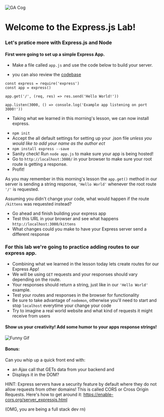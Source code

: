 ![GA Cog](https://camo.githubusercontent.com/6ce15b81c1f06d716d753a61f5db22375fa684da/68747470733a2f2f67612d646173682e73332e616d617a6f6e6177732e636f6d2f70726f64756374696f6e2f6173736574732f6c6f676f2d39663838616536633963333837313639306533333238306663663535376633332e706e67)
# Welcome to the Express.js Lab!

### Let's pratice more with Express.js and Node

#### First were going to set up a simple Express App.

- Make a file called ```app.js``` and use the code below to build your server.
 * you can also review the [codebase](https://git.generalassemb.ly/WDIplus-ATX/Express-Lab/tree/master/express-app)



```
const express = require('express')
const app = express()

app.get('/', (req, res) => res.send('Hello World!'))

app.listen(3000, () => console.log('Example app listening on port 3000!'))

```



- Taking what we learned in this morning's lesson, we can now install express.
* ```npm init```
* Accept the all default settings for setting up your .json file _unless you would like to add your name as the author ect_
* ```npm install express --save```
* Sanity check! Run ```node app.js``` to make sure your app is being hosted!
* Go to ```http://localhost:3000/``` in your browser to make sure your root route is getting a response.
* Profit!




 As you may remember in this morning's lesson the ```app.get()``` method in our server is sending a string response, ```'Hello World'``` whenever the root route ```'/'``` is requested.



 Assuming you didn't change your code, what would happen if the route ```/kittens``` was requested instead?
 - Go ahead and finish building your express app
 - Test this URL in your browser and see what happens ```http://localhost:3000/kittens```
 - What changes could you make to have your Express server send a different response


### For this lab we're going to practice adding routes to our express app.

- Combining what we learned in the lesson today lets create routes for our Express App!
- We will be using ```GET``` requests and your responses should vary depending on the route.
- Your responses should return a string, just like in our ```'Hello World'``` example.
- Test your routes and responses in the browser for functionality
- Be sure to take advantage of ```nodemon```, otherwise you'll need to start and stop ```localhost``` everytime your change your code
- Try to imagine a real world website and what kind of requests it might receive from users 

#### Show us your creativity! Add some humor to your apps response strings!
![Funny Gif](https://media.giphy.com/media/JIX9t2j0ZTN9S/giphy.gif)

#### Bonus: 

Can you whip up a quick front end with:
- an Ajax call that GETs data from your backend and
- Displays it in the DOM? 

HINT: Express servers have a security feature by default where they do not allow requests from other domains! This is called CORS or Cross Origin Requests. Here's how to get around it: https://enable-cors.org/server_expressjs.html

(OMG, you are being a full stack dev rn)
